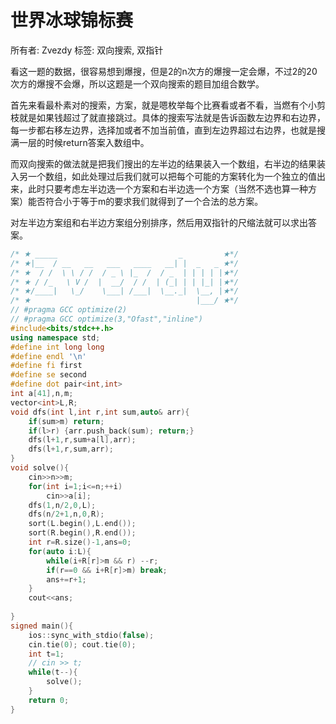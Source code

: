 # 世界冰球锦标赛

所有者: Zvezdy
标签: 双向搜索, 双指针

看这一题的数据，很容易想到爆搜，但是2的n次方的爆搜一定会爆，不过2的20次方的爆搜不会爆，所以这题是一个双向搜索的题目加组合数学。

首先来看最朴素对的搜索，方案，就是嗯枚举每个比赛看或者不看，当燃有个小剪枝就是如果钱超过了就直接跳过。具体的搜索写法就是告诉函数左边界和右边界，每一步都右移左边界，选择加或者不加当前值，直到左边界超过右边界，也就是搜满一层的时候return答案入数组中。

而双向搜索的做法就是把我们搜出的左半边的结果装入一个数组，右半边的结果装入另一个数组，如此处理过后我们就可以把每个可能的方案转化为一个独立的值出来，此时只要考虑左半边选一个方案和右半边选一个方案（当然不选也算一种方案）能否符合小于等于m的要求我们就得到了一个合法的总方案。

对左半边方案组和右半边方案组分别排序，然后用双指针的尺缩法就可以求出答案。

```cpp
/* ★ _____                           _         ★*/
/* ★|__  / __   __   ___   ____   __| |  _   _ ★*/
/* ★  / /  \ \ / /  / _ \ |_  /  / _  | | | | |★*/
/* ★ / /_   \ V /  |  __/  / /  | (_| | | |_| |★*/
/* ★/____|   \_/    \___| /___|  \__._|  \__, |★*/
/* ★                                     |___/ ★*/
// #pragma GCC optimize(2)
// #pragma GCC optimize(3,"Ofast","inline")
#include<bits/stdc++.h>
using namespace std;
#define int long long
#define endl '\n'
#define fi first
#define se second
#define dot pair<int,int>
int a[41],n,m;
vector<int>L,R;
void dfs(int l,int r,int sum,auto& arr){
    if(sum>m) return;
    if(l>r) {arr.push_back(sum); return;}
    dfs(l+1,r,sum+a[l],arr);
    dfs(l+1,r,sum,arr);
}
void solve(){
    cin>>n>>m; 
    for(int i=1;i<=n;++i)
        cin>>a[i];
    dfs(1,n/2,0,L);
    dfs(n/2+1,n,0,R);
    sort(L.begin(),L.end());
    sort(R.begin(),R.end());
    int r=R.size()-1,ans=0;
    for(auto i:L){
        while(i+R[r]>m && r) --r;
        if(r==0 && i+R[r]>m) break;
        ans+=r+1;
    }
    cout<<ans;
    
}
signed main(){
    ios::sync_with_stdio(false);
    cin.tie(0); cout.tie(0);
    int t=1;
    // cin >> t;
    while(t--){
        solve();
    }
    return 0;
}
```
